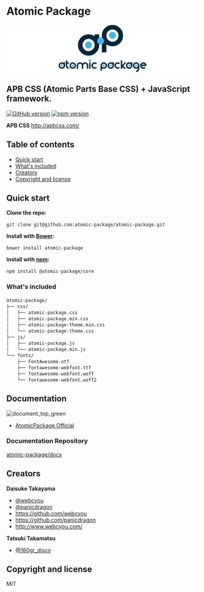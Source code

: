 # Atomic Package
![](https://github.com/atomic-package/atomic-package/blob/master/design/images/logo_main_large.png)

## APB CSS (Atomic Parts Base CSS) + JavaScript framework.

[![GitHub version](https://badge.fury.io/gh/atomic-package%2Fatomic-package.svg)](https://badge.fury.io/gh/atomic-package%2Fatomic-package)
[![npm version](https://badge.fury.io/js/atomic-package.svg)](https://badge.fury.io/js/atomic-package)

**APB CSS**
http://apbcss.com/

## Table of contents

* [Quick start](#quick-start)
* [What's included](#What's-included)
* [Creators](#creators)
* [Copyright and license](#copyright-and-license)


## Quick start

**Clone the repo:**
```
git clone git@github.com:atomic-package/atomic-package.git
```

**Install with [Bower](http://bower.io):**
```
bower install atomic-package
```

**Install with [npm](https://www.npmjs.com):**
```
npm install @atomic-package/core
```
### What's included

```
atomic-package/
├── css/
│   ├── atomic-package.css
│   ├── atomic-package.min.css
│   ├── atomic-package-theme.min.css
│   └── atomic-package-theme.css
├── js/
│   ├── atomic-package.js
│   └── atomic-package.min.js
└── fonts/
    ├── FontAwesome.otf
    ├── fontawesome-webfont.ttf
    ├── fontawesome-webfont.woff
    └── fontawesome-webfont.woff2
```

## Documentation

![document_top_green](https://user-images.githubusercontent.com/1584153/76678374-9f899c00-661a-11ea-8fb7-9649847c2fc2.png)


* [AtomicPackage Official](https://atomic-package.com/)

### Documentation Repository

[atomic-package/docs](https://github.com/atomic-package/docs)

## Creators

**Daisuke Takayama**
* [@webcyou](https://twitter.com/webcyou)
* [@panicdragon](https://twitter.com/panicdragon)
* <https://github.com/webcyou>
* <https://github.com/panicdragon>
* <http://www.webcyou.com/>

**Tatsuki Takamatsu**
* [@180gr_disco](https://twitter.com/180gr_disco)


## Copyright and license
MIT
